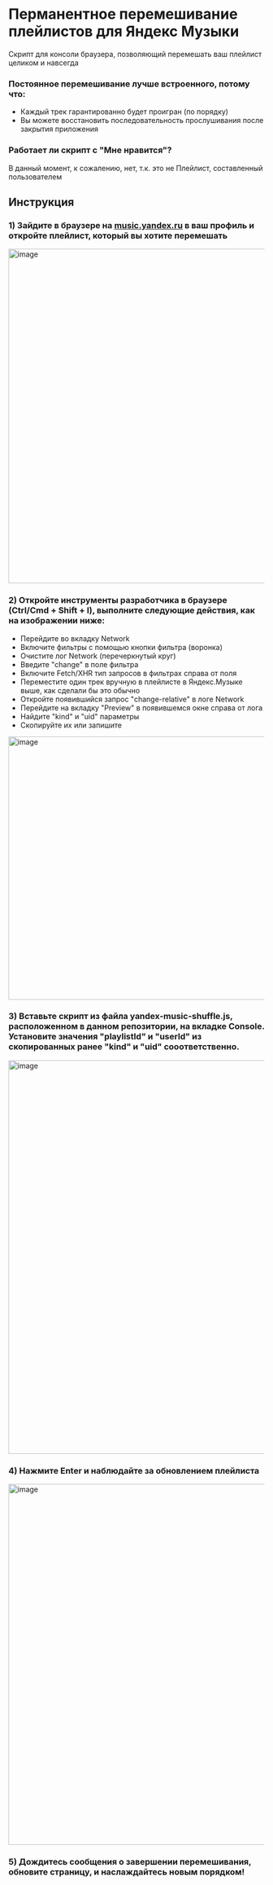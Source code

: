 # Перманентное перемешивание плейлистов для Яндекс Музыки
Скрипт для консоли браузера, позволяющий перемешать ваш плейлист целиком и навсегда

### Постоянное перемешивание лучше встроенного, потому что:
- Каждый трек гарантированно будет проигран (по порядку)
- Вы можете восстановить последовательность прослушивания после закрытия приложения

### Работает ли скрипт с "Мне нравится"?
В данный момент, к сожалению, нет, т.к. это не Плейлист, составленный пользователем

## Инструкция

### 1) Зайдите в браузере на [music.yandex.ru](https://music.yandex.ru) в ваш профиль и откройте плейлист, который вы хотите перемешать
<img width="920" height="657" alt="image" src="https://github.com/user-attachments/assets/ee520152-1495-4665-bebd-d200329d34f1" />

### 2) Откройте инструменты разработчика в браузере (Ctrl/Cmd + Shift + I), выполните следующие действия, как на изображении ниже:
- Перейдите во вкладку Network
- Включите фильтры с помощью кнопки фильтра (воронка)
- Очистите лог Network (перечеркнутый круг)
- Введите "change" в поле фильтра
- Включите Fetch/XHR тип запросов в фильтрах справа от поля
- Переместите один трек вручную в плейлисте в Яндекс.Музыке выше, как сделали бы это обычно
- Откройте появившийся запрос "change-relative" в логе Network
- Перейдите на вкладку "Preview" в появившемся окне справа от лога
- Найдите "kind" и "uid" параметры
- Скопируйте их или запишите

<img width="1172" height="517" alt="image" src="https://github.com/user-attachments/assets/962d9ce6-4682-4982-8896-0b8f2916f00f" />

### 3) Вставьте скрипт из файла **yandex-music-shuffle.js**, расположенном в данном репозитории, на вкладке Console. Установите значения "playlistId" и "userId" из скопированных ранее "kind" и "uid" сооответственно.
<img width="1165" height="773" alt="image" src="https://github.com/user-attachments/assets/483d49fc-f8b7-433f-99f3-6e5c738533e3" />

### 4) Нажмите Enter и наблюдайте за обновлением плейлиста
<img width="1151" height="709" alt="image" src="https://github.com/user-attachments/assets/c194231b-48e4-40df-aeee-cbaf0844326a" />

### 5) Дождитесь сообщения о завершении перемешивания, обновите страницу, и наслаждайтесь новым порядком!
